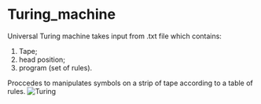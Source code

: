 # Turing_machine
Universal Turing machine takes input from .txt file which contains:
  1. Tape;
  2. head position;
  3. program (set of rules).
  
 Proccedes to manipulates symbols on a strip of tape according to a table of rules.
![Turing](https://user-images.githubusercontent.com/55896286/182963403-b958a572-455b-48d9-a5b0-161691fd08a6.png)
